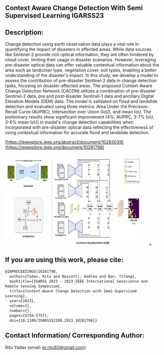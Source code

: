 ## Context Aware Change Detection With Semi Supervised Learning IGARSS23

## Description:
Change detection using earth observation data plays a vital role in quantifying the impact of disasters in affected areas. While data sources like Sentinel-2 provide rich optical information, they are often hindered by cloud cover, limiting their usage in disaster scenarios. However, leveraging pre-disaster optical data can offer valuable contextual information about the area such as landcover type, vegetation cover, soil types, enabling a better understanding of the disaster's impact. In this study, we develop a model to assess the contribution of pre-disaster Sentinel-2 data in change detection tasks, focusing on disaster-affected areas. The proposed Context-Aware Change Detection Network (CACDN) utilizes a combination of pre-disaster Sentinel-2 data, pre and post-disaster Sentinel-1 data and ancillary Digital Elevation Models (DEM) data. The model is validated on flood and landslide detection and evaluated using three metrics: Area Under the Precision-Recall Curve (AUPRC), Intersection over Union (IoU), and mean IoU. The preliminary results show significant improvement (4\%, AUPRC, 3-7\% IoU, 3-6\% mean IoU) in model's change detection capabilities when incorporated with pre-disaster optical data reflecting the effectiveness of using contextual information for accurate flood and landslide detection.

[https://ieeexplore.ieee.org/abstract/document/10283039](https://ieeexplore.ieee.org/document/10281798)

<img src="https://github.com/RituYadav92/Context-Aware-Change-Detection-With-Semi-Supervised-Learning_IGARSS23/blob/main/CACDN_architecture.JPG" alt="Flood Sites" width="450" height="300">&nbsp; &nbsp; &nbsp;>


## If you are using this work, please cite:
```
@INPROCEEDINGS{10281798,
  author={Yadav, Ritu and Nascetti, Andrea and Ban, Yifang},
  booktitle={IGARSS 2023 - 2023 IEEE International Geoscience and Remote Sensing Symposium}, 
  title={Context-Aware Change Detection with Semi-Supervised Learning}, 
  year={2023},
  volume={},
  number={},
  pages={5754-5757},
  doi={10.1109/IGARSS52108.2023.10281798}}
```

## Contact Information/ Corresponding Author:
Ritu Yadav (email: er.ritu92@gmail.com)
